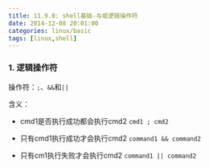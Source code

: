 ```yaml
---
title: 11.9.0: shell基础-与或逻辑操作符
date: 2014-12-08 20:01:00
categories: linux/basic
tags: [linux,shell]
---
```


### 1. 逻辑操作符
操作符：`;`、`&&`和`||`  

含义：
- cmd1是否执行成功都会执行cmd2
`cmd1 ; cmd2 `

- 只有cmd1执行成功才会执行cmd2
`command1 && command2`

- 只有cm1执行失败才会执行cmd2
`command1 || command2  `

